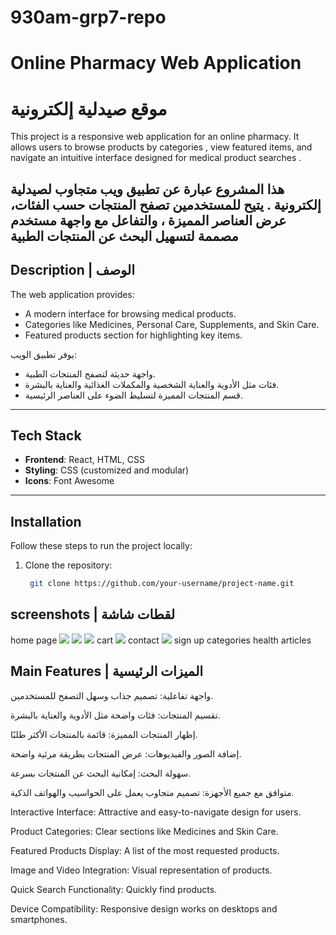 # 930am-grp7-repo
# Online Pharmacy Web Application
# موقع صيدلية إلكترونية

This project is a responsive web application for an online pharmacy.
It allows users to browse products by categories , view featured items, and navigate an intuitive interface designed for medical product searches .

هذا المشروع عبارة عن تطبيق ويب متجاوب لصيدلية إلكترونية .
يتيح للمستخدمين تصفح المنتجات حسب الفئات، عرض العناصر المميزة ، والتفاعل مع واجهة مستخدم مصممة لتسهيل البحث عن المنتجات الطبية
---

## Description | الوصف

The web application provides:
- A modern interface for browsing medical products.
- Categories like Medicines, Personal Care, Supplements, and Skin Care.
- Featured products section for highlighting key items.
  


يوفر تطبيق الويب:
- واجهة حديثة لتصفح المنتجات الطبية.
- فئات مثل الأدوية والعناية الشخصية والمكملات الغذائية والعناية بالبشرة.
- قسم المنتجات المميزة لتسليط الضوء على العناصر الرئيسية.
---

## Tech Stack

- **Frontend**: React, HTML, CSS
- **Styling**: CSS (customized and modular)
- **Icons**: Font Awesome

---

## Installation 

Follow these steps to run the project locally:

1. Clone the repository:
   ```bash
    git clone https://github.com/your-username/project-name.git
   
## screenshots | لقطات شاشة
home page <img src="https://github.com/user-attachments/assets/7b01a36d-0443-4e8f-a7e5-ff7cf8aa4ded">
           <img src="https://github.com/user-attachments/assets/4195212b-5b7a-4b5c-8b01-58bc1a7c1ca3">
           <img src="https://github.com/user-attachments/assets/b3426c4b-80b2-4b97-96c3-9dd7f57f890d">
cart <img src="https://github.com/user-attachments/assets/77d1fe7e-aba2-4f69-95bd-44f677bebcc5">
contact <img src="https://github.com/user-attachments/assets/9bf66421-779a-4552-95eb-be4b4c085153">
sign up
categories
health articles

## Main Features | الميزات الرئيسية

واجهة تفاعلية: تصميم جذاب وسهل التصفح للمستخدمين.

تقسيم المنتجات: فئات واضحة مثل الأدوية والعناية بالبشرة.

إظهار المنتجات المميزة: قائمة بالمنتجات الأكثر طلبًا.

إضافة الصور والفيديوهات: عرض المنتجات بطريقة مرئية واضحة.

سهولة البحث: إمكانية البحث عن المنتجات بسرعة.

متوافق مع جميع الأجهزة: تصميم متجاوب يعمل على الحواسيب والهواتف الذكية.

Interactive Interface: Attractive and easy-to-navigate design for users.

Product Categories: Clear sections like Medicines and Skin Care.

Featured Products Display: A list of the most requested products.

Image and Video Integration: Visual representation of products.

Quick Search Functionality: Quickly find products.

Device Compatibility: Responsive design works on desktops and smartphones.

